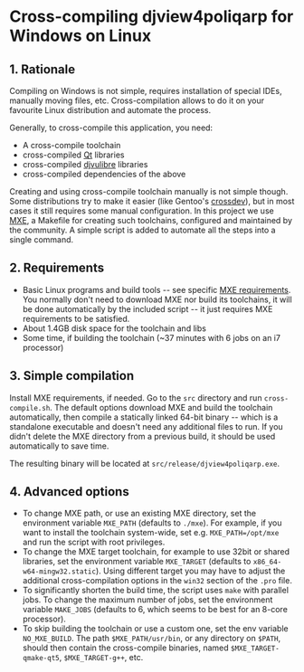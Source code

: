 # Cross-compiling djview4poliqarp for Windows on Linux

## 1. Rationale

Compiling on Windows is not simple, requires installation of special IDEs,
manually moving files, etc. Cross-compilation allows to do it on your favourite
Linux distribution and automate the process.

Generally, to cross-compile this application, you need:

 * A cross-compile toolchain
 * cross-compiled [Qt](https://www.qt.io/download-open-source/) libraries
 * cross-compiled [djvulibre](http://djvu.sourceforge.net/) libraries
 * cross-compiled dependencies of the above

Creating and using cross-compile toolchain manually is not simple though. Some
distributions try to make it easier (like Gentoo's
[crossdev](https://wiki.gentoo.org/wiki/Cross_build_environment)), but in most
cases it still requires some manual configuration. In this project we use
[MXE](http://mxe.cc/), a Makefile for creating such toolchains, configured and
maintained by the community. A simple script is added to automate all the steps
into a single command.

## 2. Requirements

 * Basic Linux programs and build tools -- see specific
   [MXE requirements](http://mxe.cc/#requirements). You normally don't need
   to download MXE nor build its toolchains, it will be done automatically
   by the included script -- it just requires MXE requirements to be satisfied.
 * About 1.4GB disk space for the toolchain and libs
 * Some time, if building the toolchain (~37 minutes with 6 jobs on an i7
   processor)

## 3. Simple compilation

Install MXE requirements, if needed. Go to the `src` directory and run
`cross-compile.sh`. The default options download MXE and build the toolchain
automatically, then compile a statically linked 64-bit binary -- which is
a standalone executable and doesn't need any additional files to run. If you
didn't delete the MXE directory from a previous build, it should be used
automatically to save time.

The resulting binary will be located at `src/release/djview4poliqarp.exe`.

## 4. Advanced options

 * To change MXE path, or use an existing MXE directory, set the environment
   variable `MXE_PATH` (defaults to `./mxe`). For example, if you want to
   install the toolchain system-wide, set e.g. `MXE_PATH=/opt/mxe` and run
   the script with root privileges.
 * To change the MXE target toolchain, for example to use 32bit or shared
   libraries, set the environment variable `MXE_TARGET` (defaults to
   `x86_64-w64-mingw32.static`). Using different target you may have to adjust
   the additional cross-compilation options in the `win32` section of the `.pro`
   file.
 * To significantly shorten the build time, the script uses `make` with parallel
   jobs. To change the maximum number of jobs, set the environment variable
   `MAKE_JOBS` (defaults to 6, which seems to be best for an 8-core processor).
 * To skip building the toolchain or use a custom one, set the env variable
   `NO_MXE_BUILD`. The path `$MXE_PATH/usr/bin`, or any directory on `$PATH`,
   should then contain the cross-compile binaries, named `$MXE_TARGET-qmake-qt5`,
   `$MXE_TARGET-g++`, etc.
